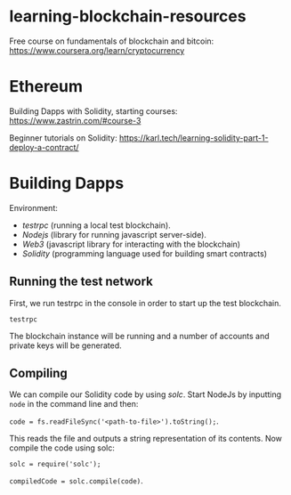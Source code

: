 # learning-blockchain-resources

Free course on fundamentals of blockchain and bitcoin: https://www.coursera.org/learn/cryptocurrency


# Ethereum

Building Dapps with Solidity, starting courses: https://www.zastrin.com/#course-3

Beginner tutorials on Solidity: https://karl.tech/learning-solidity-part-1-deploy-a-contract/


# Building Dapps

Environment:
- *testrpc* (running a local test blockchain).
- *Nodejs* (library for running javascript server-side).
- *Web3* (javascript library for interacting with the blockchain)
- *Solidity* (programming language used for building smart contracts)

## Running the test network
First, we run testrpc in the console in order to start up the test blockchain.

`testrpc`

The blockchain instance will be running and a number of accounts and private keys will be generated. 

## Compiling

We can compile our Solidity code by using *solc*. Start NodeJs by inputting `node` in the command line and then:

`code = fs.readFileSync('<path-to-file>').toString();`.

This reads the file and outputs a string representation of its contents. Now compile the code using solc:

`solc = require('solc');`

`compiledCode = solc.compile(code)`.





